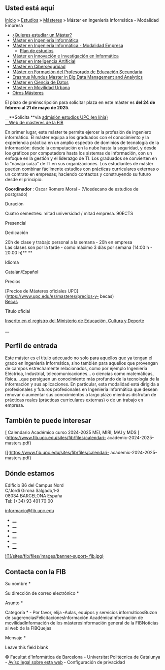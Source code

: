 ## Usted está aquí

[Inicio](/es) » [Estudios](/es/estudios) » [Másteres](/es/estudios/masteres) »
Máster en Ingeniería Informática - Modalidad Empresa

  * [¿Quieres estudiar un Máster?](/es/estudios/masteres/quieres-estudiar-un-master)
  * [Máster en Ingeniería Informática](/es/estudios/masteres/master-en-ingenieria-informatica)
  * [Máster en Ingeniería Informática - Modalidad Empresa](/es/estudios/masteres/master-en-ingenieria-informatica-modalidad-empresa)
    * [Plan de estudios](/es/estudios/masteres/master-en-ingenieria-informatica-modalidad-empresa/plan-de-estudios)
  * [Máster en Innovación e Investigación en Informática](/es/estudios/masteres/master-en-innovacion-e-investigacion-en-informatica)
  * [Máster en Inteligencia Artificial](/es/estudios/masteres/master-en-inteligencia-artificial)
  * [Master en Ciberseguridad](/es/estudios/masteres/master-en-ciberseguridad)
  * [Máster en Formación del Profesorado de Educación Secundaria](/es/estudios/masteres/master-en-formacion-del-profesorado-de-educacion-secundaria-obligatoria-y-bachillerato-formacion-profesional-y-ensenanza)
  * [Erasmus Mundus Master in Big Data Management and Analytics](/es/estudios/masteres/erasmus-mundus-master-big-data-management-and-analytics)
  * [Máster en Ciencia de Datos](/es/estudios/masteres/master-en-ciencia-de-datos)
  * [Máster en Movilidad Urbana](/es/estudios/masteres/master-en-movilidad-urbana)
  * [Otros Másteres](/es/estudios/masteres/otros-masters)

El plazo de preinscripción para solicitar plaza en este máster es **del 24 de
febrero al 21 de mayo de 2025**.

__**Solicita  **via [admisión estudios UPC (en
línia)](https://www.upc.edu/es/masteres/acceso-y-admision/preinscripcion)  
__[Web de másteres de la FIB](https://masters.fib.upc.edu/es)

En primer lugar, este máster te permite ejercer la profesión de ingeniero
informático. El máster equipa a los graduados con el conocimiento y la
experiencia práctica en un amplio espectro de dominios de tecnología de la
información: desde la computación en la nube hasta la seguridad, y desde los
gráficos por computadora hasta los sistemas de información, con un enfoque en
la gestión y el liderazgo de TI. Los graduados se convierten en la "navaja
suiza" de TI en sus organizaciones. Los estudiantes de máster pueden combinar
fácilmente estudios con prácticas curriculares externas o un contrato en
empresas; haciendo contactos y construyendo su futuro desde el principio.

**Coordinador** : Oscar Romero Moral -  (Vicedecano de estudios de postgrado)

Duración

Cuatro semestres: mitad universidad / mitad empresa. 90ECTS

Presencial

Dedicación

20h de clase y trabajo personal a la semana - 20h en empresa  
Las clases son por la tarde - como máximo 3 días por semana (14:00 h - 20:00
h)** **

Idioma

Catalán/Español

Precios

[Precios de Másteres oficiales UPC](https://www.upc.edu/es/masteres/precios-y-
becas)  
[Becas](https://masters.fib.upc.edu/es/becas)

Título oficial

[ Inscrito en el registro del Ministerio de Educación, Cultura y Deporte
](https://www.educacion.gob.es/ruct/estudio.action?codigoCiclo=SC&codigoTipo=M&CodigoEstudio=4313321)

__

## Perfil de entrada

Este máster es el título adecuado no solo para aquellos que ya tengan el grado
en Ingeniería Informática, sino también para aquellos que provengan de campos
estrechamente relacionados, como por ejemplo Ingeniería Eléctrica, Industrial,
telecomunicaciones... o ciencias como matemáticas, física....que persiguen un
conocimiento más profundo de la tecnología de la información y sus
aplicaciones. En particular, esta modalidad está dirigida a profesionales y
futuros profesionales en Ingeniería Informática que desean renovar o aumentar
sus conocimientos a largo plazo mientras disfrutan de prácticas reales
(prácticas curriculares externas) o de un trabajo en empresa.

## También te puede interesar

[ Calendario Académico curso 2024-2025 MEI, MIRI, MAI y MDS
](https://www.fib.upc.edu/sites/fib/files/calendari-
academic-2024-2025-masters.pdf)

[](https://www.fib.upc.edu/sites/fib/files/calendari-
academic-2024-2025-masters.pdf)

## Dónde estamos

Edificio B6 del Campus Nord  
C/Jordi Girona Salgado,1-3  
08034 BARCELONA España  
Tel: (+34) 93 401 70 00

[informacio@fib.upc.edu](mailto:informacio@fib.upc.edu)

  * [__](/es/noticies/rss.rss)
  * [__](https://www.facebook.com/fib.upc)
  * [__](https://twitter.com/fib_upc)
  * [__](https://www.flickr.com/photos/fib-upc/albums)
  * [__](https://www.youtube.com/user/mediafib)
  * [__](https://www.instagram.com/fib.upc/)

[![](/sites/fib/files/images/banner-suport-
fib.jpg)](http://suport.fib.upc.edu)

## Contacta con la FIB

Su nombre *

Su dirección de correo electrónico *

Asunto *

Categoría * \- Por favor, elija -Aulas, equipos y servicios informáticosBuzon
de sugerenciasFelicitacionesInformación AcadémicaInformación de
movilidadInformación de los másteresInformación general de la FIBNoticias al
web de la FIBQuejas

Mensaje *

Leave this field blank

© Facultat d'Informàtica de Barcelona - Universitat Politècnica de Catalunya -
[Avíso legal sobre esta web](/es/aviso-legal-sobre-esta-web) \- Configuración
de privacidad


